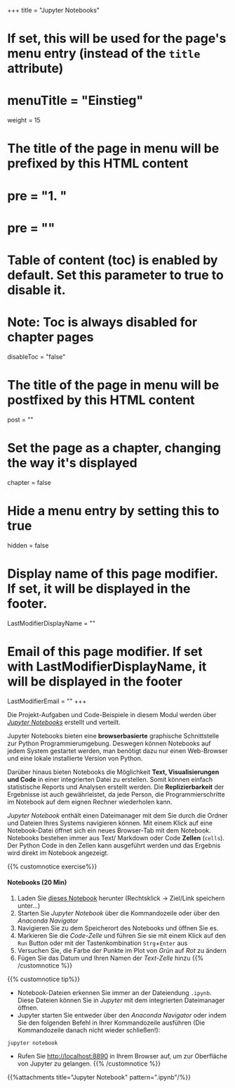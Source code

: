 +++
title = "Jupyter Notebooks"
# If set, this will be used for the page's menu entry (instead of the `title` attribute)
# menuTitle = "Einstieg"
weight = 15
# The title of the page in menu will be prefixed by this HTML content
# pre = "<b>1. </b>"
# pre = "<i class='fab fa-github'></i>"
# Table of content (toc) is enabled by default. Set this parameter to true to disable it.
# Note: Toc is always disabled for chapter pages
disableToc = "false"
# The title of the page in menu will be postfixed by this HTML content
post = ""
# Set the page as a chapter, changing the way it's displayed
chapter = false
# Hide a menu entry by setting this to true
hidden = false
# Display name of this page modifier. If set, it will be displayed in the footer.
LastModifierDisplayName = ""
# Email of this page modifier. If set with LastModifierDisplayName, it will be displayed in the footer
LastModifierEmail = ""
+++

Die Projekt-Aufgaben und Code-Beispiele in diesem Modul werden über [*Jupyter Notebooks*](https://jupyter.org/) erstellt und verteilt.

Jupyter Notebooks bieten eine **browserbasierte** graphische Schnittstelle zur Python Programmierumgebung. Deswegen können Notebooks auf jedem System gestartet werden, man benötigt dazu nur einen Web-Browser und eine lokale installierte Version von Python.

Darüber hinaus bieten Notebooks die Möglichkeit **Text, Visualisierungen und Code** in einer integrierten Datei zu erstellen. Somit können einfach statistische Reports und Analysen erstellt werden. Die **Replizierbarkeit** der Ergebnisse ist auch gewährleistet, da jede Person, die Programmierschritte im Notebook auf dem eignen Rechner wiederholen kann. 

*Jupyter Notebook* enthält einen Dateimanager mit dem Sie durch die Ordner und Dateien Ihres Systems navigieren können. Mit einem Klick auf eine Notebook-Datei öffnet sich ein neues Browser-Tab mit dem Notebook. Notebooks bestehen immer aus Text/ Markdown oder Code **Zellen** (`cells`). Der Python Code in den Zellen kann ausgeführt werden und das Ergebnis wird direkt im Notebook angezeigt.

{{% customnotice exercise%}}

#### Notebooks (20 Min)

1. Laden Sie [dieses Notebook](../notebooks.files/tutorial_jupyter.ipynb) herunter (Rechtsklick -> Ziel/Link speichern unter...)
2. Starten Sie *Jupyter Notebook* über die Kommandozeile oder über den *Anaconda Navigator*
3. Navigieren Sie zu dem Speicherort des Notebooks und öffnen Sie es.
4. Markieren Sie die *Code-Zelle* und führen Sie sie mit einem Klick auf den `Run` Button oder mit der Tastenkombination `Strg`+`Enter` aus
5. Versuchen Sie, die Farbe der Punkte im Plot von *Grün* auf *Rot* zu ändern
6. Fügen Sie das Datum und Ihren Namen der *Text-Zelle* hinzu
{{% /customnotice %}}


{{% customnotice tip%}}

- Notebook-Dateien erkennen Sie immer an der Dateiendung `.ipynb`. Diese Dateien können Sie in *Jupyter* mit dem integrierten Dateimanager öffnen.
- Jupyter starten Sie entweder über den *Anaconda Navigator* oder indem Sie den folgenden Befehl in Ihrer Kommandozeile ausführen (Die Kommandozeile danach nicht wieder schließen!):
```shell
jupyter notebook
```
- Rufen Sie [http://localhost:8890](http://localhost:8890/tree) in Ihrem Browser auf, um zur Oberfläche von Jupyter zu gelangen.
{{% /customnotice %}}

{{%attachments title="Jupyter Notebook" pattern=".ipynb"/%}}
